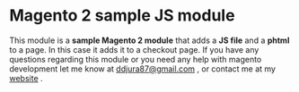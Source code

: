 # Magento 2 sample JS module

This module is a **sample Magento 2 module** that adds a **JS file** and a **phtml** to a page.
 In this case it adds it to a checkout page.
If you have any questions regarding this module or you need any help with magento development let me know at ddjura87@gmail.com , 
or contact me at my [website](http://www.markodurasic.com/) .
